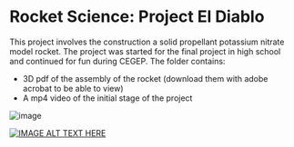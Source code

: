 # Rocket Science: Project El Diablo

This project involves the construction a solid propellant potassium nitrate model rocket. The project was started for the final project in high school and continued for fun during CEGEP. The folder contains:

- 3D pdf of the assembly of the rocket (download them with adobe acrobat to be able to view)
- A mp4 video of the initial stage of the project

![image](https://github.com/Guillaume-mcgill/rocket/assets/118313328/c20b29a7-5e11-4fa5-bbdc-ccbe461b2ec7)


[![IMAGE ALT TEXT HERE](https://img.youtube.com/vi/KFnMKojpYFU/0.jpg)](https://www.youtube.com/watch?v=KFnMKojpYFU)
